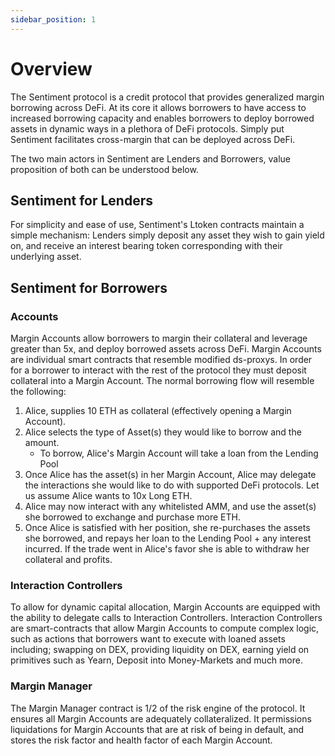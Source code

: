 ```yaml
---
sidebar_position: 1
---
```


# Overview

The Sentiment protocol is a credit protocol that provides generalized margin 
borrowing across DeFi. At its core it allows borrowers to have access to 
increased borrowing capacity and enables borrowers to deploy borrowed assets 
in dynamic ways in a plethora of DeFi protocols. Simply put Sentiment 
facilitates cross-margin that can be deployed across DeFi. 

The two main actors in Sentiment are Lenders and Borrowers, value proposition 
of both can be understood below.

## Sentiment for Lenders

For simplicity and ease of use, Sentiment's Ltoken contracts maintain a 
simple mechanism: Lenders simply deposit any asset they wish to gain yield on,
and receive an interest bearing token corresponding with their underlying asset.

## Sentiment for Borrowers

### Accounts
Margin Accounts allow borrowers to margin their collateral and leverage greater 
than 5x, and deploy borrowed assets across DeFi. Margin Accounts are individual 
smart contracts that resemble modified ds-proxys. In order for a borrower to 
interact with the rest of the protocol they must deposit collateral into a 
Margin Account. The normal borrowing flow will resemble the following:
1. Alice, supplies 10 ETH as collateral (effectively opening a Margin Account).
2. Alice selects the type of Asset(s) they would like to borrow and the amount.
    * To borrow, Alice's Margin Account will take a loan from the Lending Pool 
3. Once Alice has the asset(s) in her Margin Account, Alice may delegate the interactions she would like to do with supported DeFi protocols. Let us assume Alice wants to 10x Long ETH.
4. Alice may now interact with any whitelisted AMM, and use the asset(s) she borrowed to exchange and purchase more ETH. 
5. Once Alice is satisfied with her position, she re-purchases the assets she borrowed, and repays her loan to the Lending Pool + any interest incurred. If the trade went in Alice's favor she is able to withdraw her collateral and profits.

### Interaction Controllers

To allow for dynamic capital allocation, Margin Accounts are equipped with the ability to delegate calls to Interaction Controllers. Interaction Controllers are smart-contracts that allow Margin Accounts to compute complex logic, such as actions that borrowers want to execute with loaned assets including; swapping on DEX, providing liquidity on DEX, earning yield on primitives such as Yearn, Deposit into Money-Markets and much more.

### Margin Manager

The Margin Manager contract is 1/2 of the risk engine of the protocol. It ensures all Margin Accounts are adequately collateralized. It permissions liquidations for Margin Accounts that are at risk of being in default, and stores the risk factor and health factor of each Margin Account.
